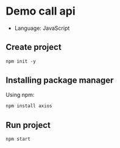 # Demo call api
- Language: JavaScript

## Create project
```txt
npm init -y
```

## Installing package manager
Using npm:

```txt
npm install axios
```

## Run project
```txt
npm start
```
